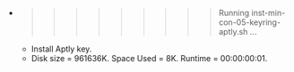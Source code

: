 * >>>>>>>>> Running inst-min-con-05-keyring-aptly.sh ...
  * Install Aptly key.
  * Disk size = 961636K. Space Used = 8K. Runtime = 00:00:00:01.
